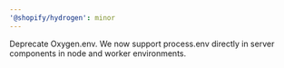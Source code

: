 ```yaml
---
'@shopify/hydrogen': minor
---
```


Deprecate Oxygen.env. We now support process.env directly in server components in node and worker environments.
